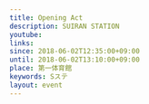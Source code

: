 ```yaml
---
title: Opening Act
description: SUIRAN STATION
youtube: 
links:
since: 2018-06-02T12:35:00+09:00
until: 2018-06-02T13:10:00+09:00
place: 第一体育館
keywords: Sステ
layout: event
---
```

